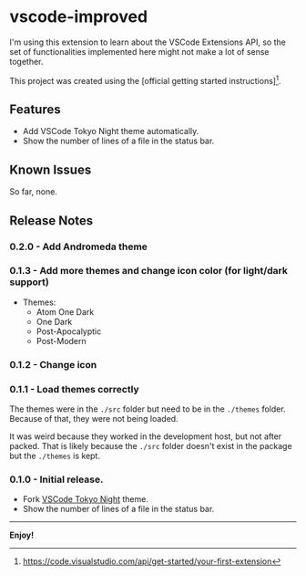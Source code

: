 # vscode-improved

I'm using this extension to learn about the VSCode Extensions API, so the set of functionalities implemented here might not make a lot of sense together.

This project was created using the [official getting started instructions][^1].

## Features

- Add VSCode Tokyo Night theme automatically.
- Show the number of lines of a file in the status bar.

## Known Issues

So far, none.

## Release Notes

### 0.2.0 - Add Andromeda theme

### 0.1.3 - Add more themes and change icon color (for light/dark support)

- Themes:
  - Atom One Dark
  - One Dark
  - Post-Apocalyptic
  - Post-Modern

### 0.1.2 - Change icon

### 0.1.1 - Load themes correctly

The themes were in the `./src` folder but need to be in the `./themes` folder. Because of that, they were not being loaded.

It was weird because they worked in the development host, but not after packed. That is likely because the `./src` folder doesn't exist in the package but the `./themes` is kept.

### 0.1.0 - Initial release.

- Fork [VSCode Tokyo Night](https://github.com/tokyo-night/tokyo-night-vscode-theme) theme.
- Show the number of lines of a file in the status bar.

---

**Enjoy!**

[^1]: https://code.visualstudio.com/api/get-started/your-first-extension
